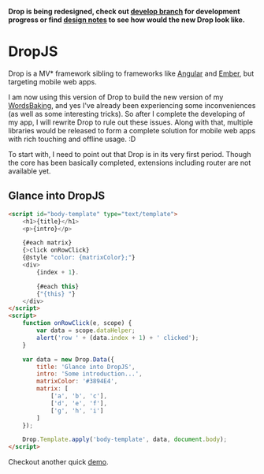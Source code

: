 **Drop is being redesigned, check out [develop branch](https://github.com/vilic/drop/tree/develop) for development progress or find [design notes](https://github.com/vilic/drop/labels/v0.2) to see how would the new Drop look like.**

# DropJS

Drop is a MV* framework sibling to frameworks like [Angular](https://angularjs.org/) and [Ember](http://emberjs.com/), but targeting mobile web apps.

I am now using this version of Drop to build the new version of my [WordsBaking](https://wordsbaking.com/), and yes I've already been experiencing some inconveniences (as well as some interesting tricks). So after I complete the developing of my app, I will rewrite Drop to rule out these issues. Along with that, multiple libraries would be released to form a complete solution for mobile web apps with rich touching and offline usage. :D

To start with, I need to point out that Drop is in its very first period. Though the core has been basically completed, extensions including router are not available yet.

## Glance into DropJS

```html
<script id="body-template" type="text/template">
    <h1>{title}</h1>
    <p>{intro}</p>

    {#each matrix}
    {>click onRowClick}
    {@style "color: {matrixColor};"}
    <div>
        {index + 1}.

        {#each this}
        {"{this} "}
    </div>
</script>
<script>
    function onRowClick(e, scope) {
        var data = scope.dataHelper;
        alert('row ' + (data.index + 1) + ' clicked');
    }

    var data = new Drop.Data({
        title: 'Glance into DropJS',
        intro: 'Some introduction...',
        matrixColor: '#3894E4',
        matrix: [
            ['a', 'b', 'c'],
            ['d', 'e', 'f'],
            ['g', 'h', 'i']
        ]
    });

    Drop.Template.apply('body-template', data, document.body);
</script>
```

Checkout another quick [demo](https://rawgit.com/vilic/drop/master/demo/index.html).
